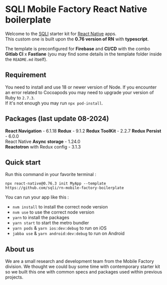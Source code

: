 # SQLI Mobile Factory React Native boilerplate

Welcome to the [SQLI](https://github.com/sqli) starter kit for [React Native](https://reactnative.dev/) apps.  
This custom one is built upon the **0.76 version of RN** with **typescript**.

The template is preconfigured for **Firebase** and **CI/CD** with the combo **Gitlab CI** x **Fastlane** (you may find some details in the template folder inside the `README.md` itself).

## Requirement

You need to install and use 18 or newer version of Node.
If you encounter an error related to Cocoapods you may need to upgrade your version of Ruby to `2.7.3`.  
If it's not enough you may run `npx pod-install`.

## Packages (last update 08-2024)

**React Navigation** - 6.1.18
**Redux** - 9.1.2
**Redux ToolKit** - 2.2.7
**Redux Persist** - 6.0.0  
React Native **Async storage** - 1.24.0  
**Reactotron** with Redux config - 3.1.3

## Quick start

Run this command in your favorite terminal :

`npx react-native@0.76.3 init MyApp --template https://github.com/sqli/rn-mobile-factory-boilerplate`

You can run your app like this :

- `nvm install` to install the correct node version
- `nvm use` to use the correct node version
- `yarn` to install the packages
- `yarn start` to start the metro bundler
- `yarn pods` & `yarn ios:dev:debug` to run on iOS
- `jabba use` & `yarn android:dev:debug` to run on Android

## About us

We are a small research and development team from the Mobile Factory division. We thought we could buy some time with contemporary starter kit so we built this one with common specs and packages used within previous projects.
